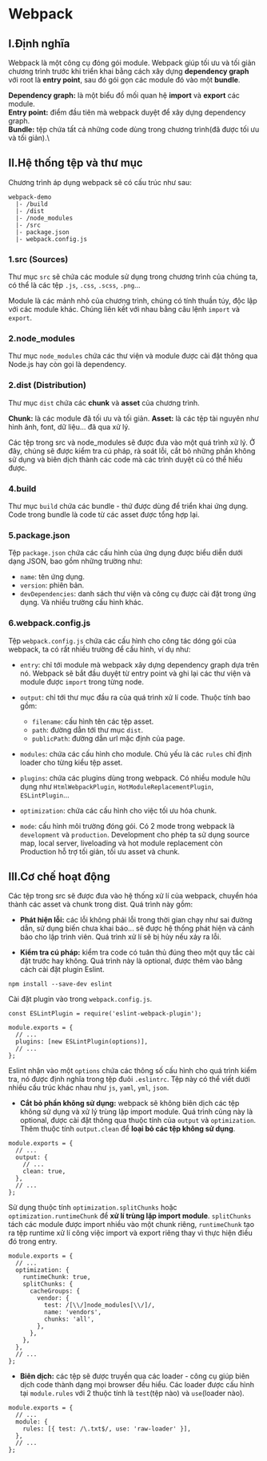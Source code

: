 # Webpack

## I.Định nghĩa
Webpack là một công cụ đóng gói module. Webpack giúp tối ưu và tối giản chương trình trước khi triển khai bằng cách xây dựng **dependency graph** với root là **entry point**, sau đó gói gọn các module đó vào một **bundle**.

**Dependency graph:** là một biểu đồ mối quan hệ **import** và **export** các module.\
**Entry point:** điểm đầu tiên mà webpack duyệt để xây dựng dependency graph.\
**Bundle:** tệp chứa tất cả những code dùng trong chương trình(đã được tối ưu và tối giản).\

## II.Hệ thống tệp và thư mục
Chương trình áp dụng webpack sẽ có cấu trúc như sau:
```
webpack-demo
  |- /build
  |- /dist
  |- /node_modules
  |- /src
  |- package.json
  |- webpack.config.js
```
### 1.src (Sources)
Thư mục `src` sẽ chứa các module sử dụng trong chương trình của chúng ta, có thể là các tệp `.js`, `.css`, `.scss`, `.png`...

Module là các mảnh nhỏ của chương trình, chúng có tính thuần túy, độc lập với các module khác. Chúng liên kết với nhau bằng câu lệnh `import` và `export`.

### 2.node_modules
Thư mục `node_modules` chứa các thư viện và module được cài đặt thông qua Node.js hay còn gọi là dependency.

### 2.dist (Distribution)
Thư mục `dist` chứa các **chunk** và **asset** của chương trình.

**Chunk:** là các module đã tối ưu và tối giản.
**Asset:** là các tệp tài nguyên như hình ảnh, font, dữ liệu... đã qua xử lý. 

Các tệp trong src và node_modules sẽ được đưa vào một quá trình xử lý. Ở đây, chúng sẽ được kiểm tra cú pháp, rà soát lỗi, cắt bỏ những phần không sử dụng và biên dịch thành các code mà các trình duyệt cũ có thể hiểu được.

### 4.build 
Thư mục `build` chứa các bundle - thứ được dùng để triển khai ứng dụng. Code trong bundle là code từ các asset được tổng hợp lại.

### 5.package.json
Tệp `package.json` chứa các cấu hình của ứng dụng được biểu diễn dưới dạng JSON, bao gồm những trường như:
- `name`: tên ứng dụng.
- `version`: phiên bản.
- `devDependencies`: danh sách thư viện và công cụ được cài đặt trong ứng dụng.
Và nhiều trường cấu hình khác.

### 6.webpack.config.js
Tệp `webpack.config.js` chứa các cấu hình cho công tác dóng gói của webpack, ta có rất nhiều trường để cấu hình, ví dụ như:
- `entry`: chỉ tới module mà webpack xây dựng dependency graph dựa trên nó. Webpack sẽ bắt đầu duyệt từ entry point và ghi lại các thư viện và module được `import` trong từng node.

- `output`: chỉ tới thư mục đầu ra của quá trình xử lí code. Thuộc tính bao gồm:
    - `filename`: cấu hình tên các tệp asset. 
    -  `path`: đường dẫn tới thư mục `dist`.
    - `publicPath`: đường dẫn url mặc định của page.

- `modules`: chứa các cấu hình cho module. Chủ yếu là các `rules` chỉ định loader cho từng kiểu tệp asset.

- `plugins`: chứa các plugins dùng trong webpack. Có nhiều module hữu dụng như `HtmlWebpackPlugin`, `HotModuleReplacementPlugin`, `ESLintPlugin`...

- `optimization`: chứa các cấu hình cho việc tối ưu hóa chunk.

- `mode`: cấu hình môi trường đóng gói. Có 2 mode trong webpack là `development` và `production`. Development cho phép ta sử dụng source map, local server, liveloading và hot module replacement còn Production hỗ trợ tối giản, tối ưu asset và chunk.

## III.Cơ chế hoạt động
Các tệp trong src sẽ được đưa vào hệ thống xử lí của webpack, chuyển hóa thành các asset và chunk trong dist. Quá trình này gồm:

- **Phát hiện lỗi:** các lỗi không phải lỗi trong thời gian chạy như sai đường dẫn, sử dụng biến chưa khai báo... sẽ được hệ thống phát hiện và cảnh bảo cho lập trình viên. Quá trình xử lí sẽ bị hủy nếu xảy ra lỗi.

- **Kiểm tra cú pháp:** kiểm tra code có tuân thủ đúng theo một quy tắc cài đặt trước hay không. Quá trình này là optional, được thêm vào bằng cách cài đặt plugin Eslint.
```
npm install --save-dev eslint
```
Cài đặt plugin vào trong `webpack.config.js`.
```
const ESLintPlugin = require('eslint-webpack-plugin');

module.exports = {
  // ...
  plugins: [new ESLintPlugin(options)],
  // ...
};
```
Eslint nhận vào một `options` chứa các thông số cấu hình cho quá trình kiểm tra, nó được định nghĩa trong tệp đuôi `.eslintrc`. Tệp này có thể viết dưới nhiều cấu trúc khác nhau như `js`, `yaml`, `yml`, `json`. 

- **Cắt bỏ phần không sử dụng:** webpack sẽ không biên dịch các tệp không sử dụng và xử lý trùng lặp import module. Quá trình cũng này là optional, được cài đặt thông qua thuộc tính của `output` và `optimization`.\
Thêm thuộc tính `output.clean` để **loại bỏ các tệp không sử dụng**.
```
module.exports = {
  // ...
  output: {
    // ...
    clean: true,
  },
  // ...
};
```
Sử dụng thuộc tính `optimization.splitChunks` hoặc `optimization.runtimeChunk` để **xử lí trùng lặp import module**. `splitChunks` tách các module được import nhiều vào một chunk riêng, `runtimeChunk` tạo ra tệp runtime xử lí công việc import và export riêng thay vì thực hiện điều đó trong entry.
```
module.exports = {
  // ...
  optimization: {
    runtimeChunk: true,
    splitChunks: {
      cacheGroups: {
        vendor: {
          test: /[\\/]node_modules[\\/]/,
          name: 'vendors',
          chunks: 'all',
        },
      },
    },
  },
  // ...
};
```
- **Biên dịch:** các tệp sẽ được truyền qua các loader - công cụ giúp biên dịch code thành dạng mọi browser đều hiểu. Các loader được cấu hình tại `module.rules` với 2 thuộc tính là `test`(tệp nào) và `use`(loader nào).
```
module.exports = {
  // ...
  module: {
    rules: [{ test: /\.txt$/, use: 'raw-loader' }],
  },
  // ...
};
```